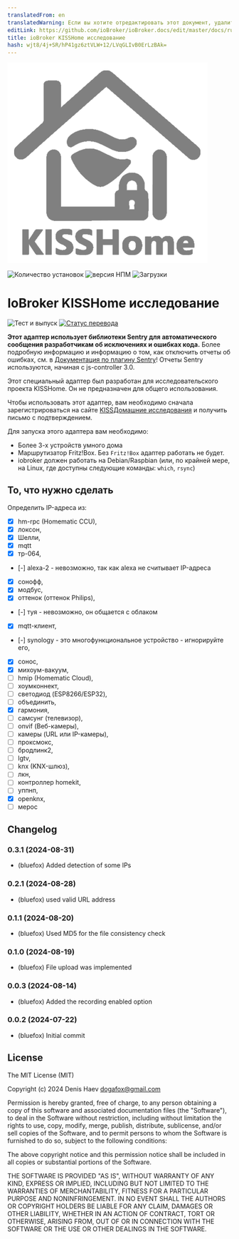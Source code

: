 ```yaml
---
translatedFrom: en
translatedWarning: Если вы хотите отредактировать этот документ, удалите поле «translationFrom», в противном случае этот документ будет снова автоматически переведен
editLink: https://github.com/ioBroker/ioBroker.docs/edit/master/docs/ru/adapterref/iobroker.kisshome-research/README.md
title: ioBroker KISSHome исследование
hash: wjt8/4j+SR/hP41gz6ztVLW+12/LVqGLIvB0ErLzBAk=
---
```

![Логотип](../../../en/adapterref/iobroker.kisshome-research/admin/kisshome-research.png)

![Количество установок](http://iobroker.live/badges/kisshome-research-stable.svg)
![версия НПМ](http://img.shields.io/npm/v/iobroker.kisshome-research.svg)
![Загрузки](https://img.shields.io/npm/dm/iobroker.kisshome-research.svg)

# IoBroker KISSHome исследование
![Тест и выпуск](https://github.com/ioBroker/ioBroker.kisshome-research/workflows/Test%20and%20Release/badge.svg) [![Статус перевода](https://weblate.iobroker.net/widgets/adapters/-/kisshome-research/svg-badge.svg)](https://weblate.iobroker.net/engage/adapters/?utm_source=widget)

**Этот адаптер использует библиотеки Sentry для автоматического сообщения разработчикам об исключениях и ошибках кода.** Более подробную информацию и информацию о том, как отключить отчеты об ошибках, см. в [Документация по плагину Sentry](https://github.com/ioBroker/plugin-sentry#plugin-sentry)! Отчеты Sentry используются, начиная с js-controller 3.0.

Этот специальный адаптер был разработан для исследовательского проекта KISSHome. Он не предназначен для общего использования.

Чтобы использовать этот адаптер, вам необходимо сначала зарегистрироваться на сайте [KISSДомашние исследования](https://kisshome-feldversuch.if-is.net) и получить письмо с подтверждением.

Для запуска этого адаптера вам необходимо:

- Более 3-х устройств умного дома
- Маршрутизатор Fritz!Box. Без `Fritz!Box` адаптер работать не будет.
- iobroker должен работать на Debian/Raspbian (или, по крайней мере, на Linux, где доступны следующие команды: `which`, `rsync`)

## То, что нужно сделать
Определить IP-адреса из:

- [X] hm-rpc (Homematic CCU),
- [X] локсон,
- [X] Шелли,
- [X] mqtt
- [X] тр-064,
- [-] alexa-2 - невозможно, так как alexa не считывает IP-адреса
- [X] сонофф,
- [X] модбус,
- [X] оттенок (оттенок Philips),
- [-] туя - невозможно, он общается с облаком
- [X] mqtt-клиент,
- [-] synology - это многофункциональное устройство - игнорируйте его,
- [X] сонос,
- [X] михоум-вакуум,
- [ ] hmip (Homematic Cloud),
- [ ] хоумконнект,
- [ ] светодиод (ESP8266/ESP32),
- [ ] объединить,
- [X] гармония,
- [ ] самсунг (телевизор),
- [ ] onvif (Веб-камеры),
- [ ] камеры (URL или IP-камеры),
- [ ] проксмокс,
- [ ] бродлинк2,
- [ ] lgtv,
- [ ] knx (KNX-шлюз),
- [ ] лкн,
- [ ] контроллер homekit,
- [ ] уппнп,
- [X] openknx,
- [ ] мерос

<!-- Заполнитель для следующей версии (в начале строки):

### **РАБОТА В ХОДЕ** -->

## Changelog
### 0.3.1 (2024-08-31)
* (bluefox) Added detection of some IPs

### 0.2.1 (2024-08-28)
* (bluefox) used valid URL address

### 0.1.1 (2024-08-20)
* (bluefox) Used MD5 for the file consistency check

### 0.1.0 (2024-08-19)
* (bluefox) File upload was implemented

### 0.0.3 (2024-08-14)
* (bluefox) Added the recording enabled option

### 0.0.2 (2024-07-22)
* (bluefox) Initial commit

## License
The MIT License (MIT)

Copyright (c) 2024 Denis Haev <dogafox@gmail.com>

Permission is hereby granted, free of charge, to any person obtaining a copy
of this software and associated documentation files (the "Software"), to deal
in the Software without restriction, including without limitation the rights
to use, copy, modify, merge, publish, distribute, sublicense, and/or sell
copies of the Software, and to permit persons to whom the Software is
furnished to do so, subject to the following conditions:

The above copyright notice and this permission notice shall be included in all
copies or substantial portions of the Software.

THE SOFTWARE IS PROVIDED "AS IS", WITHOUT WARRANTY OF ANY KIND, EXPRESS OR
IMPLIED, INCLUDING BUT NOT LIMITED TO THE WARRANTIES OF MERCHANTABILITY,
FITNESS FOR A PARTICULAR PURPOSE AND NONINFRINGEMENT. IN NO EVENT SHALL THE
AUTHORS OR COPYRIGHT HOLDERS BE LIABLE FOR ANY CLAIM, DAMAGES OR OTHER
LIABILITY, WHETHER IN AN ACTION OF CONTRACT, TORT OR OTHERWISE, ARISING FROM,
OUT OF OR IN CONNECTION WITH THE SOFTWARE OR THE USE OR OTHER DEALINGS IN THE
SOFTWARE.